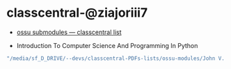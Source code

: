# classcentral-@ziajoriii7
- [ossu submodules — classcentral list](https://www.classcentral.com/list/ossu-submodules-5n2qykt9qbdp)

- Introduction To Computer Science And Programming In Python
```zsh 
"/media/sf_D_DRIVE/--devs/classcentral-PDFs-lists/ossu-modules/John V. Guttag - Introduction to Computation and Programming Using Python-The MIT Press (2021).pdf"
```

